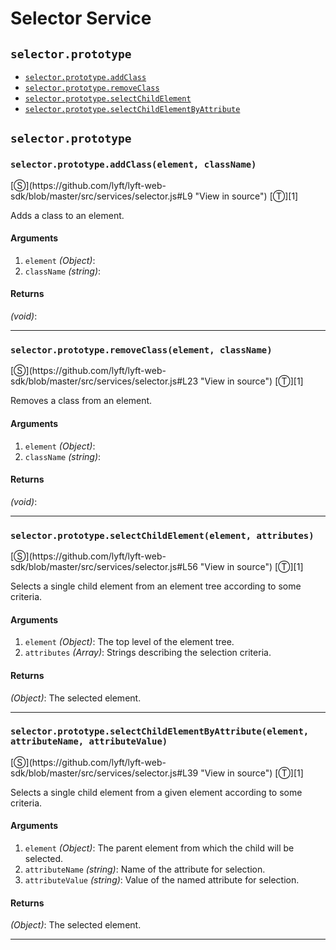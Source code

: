 # Selector Service

<!-- div class="toc-container" -->

<!-- div -->

## `selector.prototype`
* <a href="#selectorprototypeaddclasselement-classname">`selector.prototype.addClass`</a>
* <a href="#selectorprototyperemoveclasselement-classname">`selector.prototype.removeClass`</a>
* <a href="#selectorprototypeselectchildelementelement-attributes">`selector.prototype.selectChildElement`</a>
* <a href="#selectorprototypeselectchildelementbyattributeelement-attributename-attributevalue">`selector.prototype.selectChildElementByAttribute`</a>

<!-- /div -->

<!-- /div -->

<!-- div class="doc-container" -->

<!-- div -->

## `selector.prototype`

<!-- div -->

<h3 id="selectorprototypeaddclasselement-classname"><code>selector.prototype.addClass(element, className)</code></h3>
[&#x24C8;](https://github.com/lyft/lyft-web-sdk/blob/master/src/services/selector.js#L9 "View in source") [&#x24C9;][1]

Adds a class to an element.

#### Arguments
1. `element` *(Object)*:
2. `className` *(string)*:

#### Returns
*(void)*:

---

<!-- /div -->

<!-- div -->

<h3 id="selectorprototyperemoveclasselement-classname"><code>selector.prototype.removeClass(element, className)</code></h3>
[&#x24C8;](https://github.com/lyft/lyft-web-sdk/blob/master/src/services/selector.js#L23 "View in source") [&#x24C9;][1]

Removes a class from an element.

#### Arguments
1. `element` *(Object)*:
2. `className` *(string)*:

#### Returns
*(void)*:

---

<!-- /div -->

<!-- div -->

<h3 id="selectorprototypeselectchildelementelement-attributes"><code>selector.prototype.selectChildElement(element, attributes)</code></h3>
[&#x24C8;](https://github.com/lyft/lyft-web-sdk/blob/master/src/services/selector.js#L56 "View in source") [&#x24C9;][1]

Selects a single child element from an element tree according to some criteria.

#### Arguments
1. `element` *(Object)*: The top level of the element tree.
2. `attributes` *(Array)*: Strings describing the selection criteria.

#### Returns
*(Object)*: The selected element.

---

<!-- /div -->

<!-- div -->

<h3 id="selectorprototypeselectchildelementbyattributeelement-attributename-attributevalue"><code>selector.prototype.selectChildElementByAttribute(element, attributeName, attributeValue)</code></h3>
[&#x24C8;](https://github.com/lyft/lyft-web-sdk/blob/master/src/services/selector.js#L39 "View in source") [&#x24C9;][1]

Selects a single child element from a given element according to some criteria.

#### Arguments
1. `element` *(Object)*: The parent element from which the child will be selected.
2. `attributeName` *(string)*: Name of the attribute for selection.
3. `attributeValue` *(string)*: Value of the named attribute for selection.

#### Returns
*(Object)*: The selected element.

---

<!-- /div -->

<!-- /div -->

<!-- /div -->

 [1]: #selector.prototype "Jump back to the TOC."
